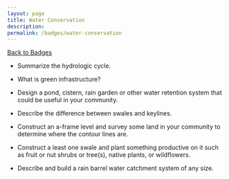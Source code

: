```yaml
---
layout: page
title: Water Conservation
description: 
permalink: /badges/water-conservation
---
```


[Back to Badges](/badges)

- Summarize the hydrologic cycle. 

- What is green infrastructure?

- Design a pond, cistern, rain garden or other water retention system that could be useful in your community.

- Describe the difference between swales and keylines.

- Construct an a-frame level and survey some land in your community to determine where the contour lines are.

- Construct a least one swale and plant something productive on it such as fruit or nut shrubs or tree(s), native plants, or wildflowers.

- Describe and build a rain barrel water catchment system of any size.
